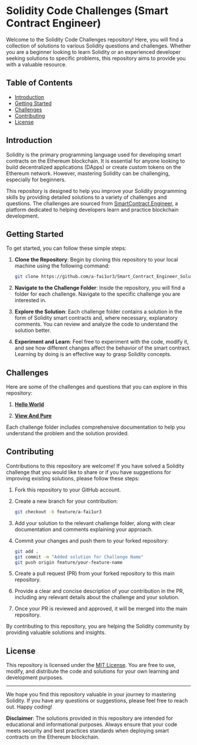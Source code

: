 # Solidity Code Challenges (Smart Contract Engineer)

Welcome to the Solidity Code Challenges repository! Here, you will find a collection of solutions to various Solidity questions and challenges. Whether you are a beginner looking to learn Solidity or an experienced developer seeking solutions to specific problems, this repository aims to provide you with a valuable resource.

## Table of Contents

- [Introduction](#introduction)
- [Getting Started](#getting-started)
- [Challenges](#challenges)
- [Contributing](#contributing)
- [License](#license)

## Introduction

Solidity is the primary programming language used for developing smart contracts on the Ethereum blockchain. It is essential for anyone looking to build decentralized applications (DApps) or create custom tokens on the Ethereum network. However, mastering Solidity can be challenging, especially for beginners.

This repository is designed to help you improve your Solidity programming skills by providing detailed solutions to a variety of challenges and questions. The challenges are sourced from [SmartContract.Engineer](https://www.smartcontract.engineer/challenges?language=solidity), a platform dedicated to helping developers learn and practice blockchain development.

## Getting Started

To get started, you can follow these simple steps:

1. **Clone the Repository**: Begin by cloning this repository to your local machine using the following command:

   ```bash
   git clone https://github.com/a-fai1ur3/Smart_Contract_Engineer_Solutions.git
   ```

2. **Navigate to the Challenge Folder**: Inside the repository, you will find a folder for each challenge. Navigate to the specific challenge you are interested in.

3. **Explore the Solution**: Each challenge folder contains a solution in the form of Solidity smart contracts and, where necessary, explanatory comments. You can review and analyze the code to understand the solution better.

4. **Experiment and Learn**: Feel free to experiment with the code, modify it, and see how different changes affect the behavior of the smart contract. Learning by doing is an effective way to grasp Solidity concepts.

## Challenges

Here are some of the challenges and questions that you can explore in this repository:

1. **[Hello World](./HelloWorld.sol)**
 
2. **[View And Pure](.viewAndpure.sol)**

Each challenge folder includes comprehensive documentation to help you understand the problem and the solution provided.

## Contributing

Contributions to this repository are welcome! If you have solved a Solidity challenge that you would like to share or if you have suggestions for improving existing solutions, please follow these steps:

1. Fork this repository to your GitHub account.

2. Create a new branch for your contribution:

   ```bash
   git checkout -b feature/a-fai1ur3
   ```

3. Add your solution to the relevant challenge folder, along with clear documentation and comments explaining your approach.

4. Commit your changes and push them to your forked repository:

   ```bash
   git add .
   git commit -m "Added solution for Challenge Name"
   git push origin feature/your-feature-name
   ```

5. Create a pull request (PR) from your forked repository to this main repository.

6. Provide a clear and concise description of your contribution in the PR, including any relevant details about the challenge and your solution.

7. Once your PR is reviewed and approved, it will be merged into the main repository.

By contributing to this repository, you are helping the Solidity community by providing valuable solutions and insights.

## License

This repository is licensed under the [MIT License](./LICENSE). You are free to use, modify, and distribute the code and solutions for your own learning and development purposes.

---

We hope you find this repository valuable in your journey to mastering Solidity. If you have any questions or suggestions, please feel free to reach out. Happy coding!

**Disclaimer**: The solutions provided in this repository are intended for educational and informational purposes. Always ensure that your code meets security and best practices standards when deploying smart contracts on the Ethereum blockchain.
